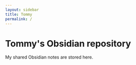 ```yaml
---
layout: sidebar
title: Tommy
permalink: /
---
```


# Tommy's Obsidian repository

My shared Obsidian notes are stored here.
